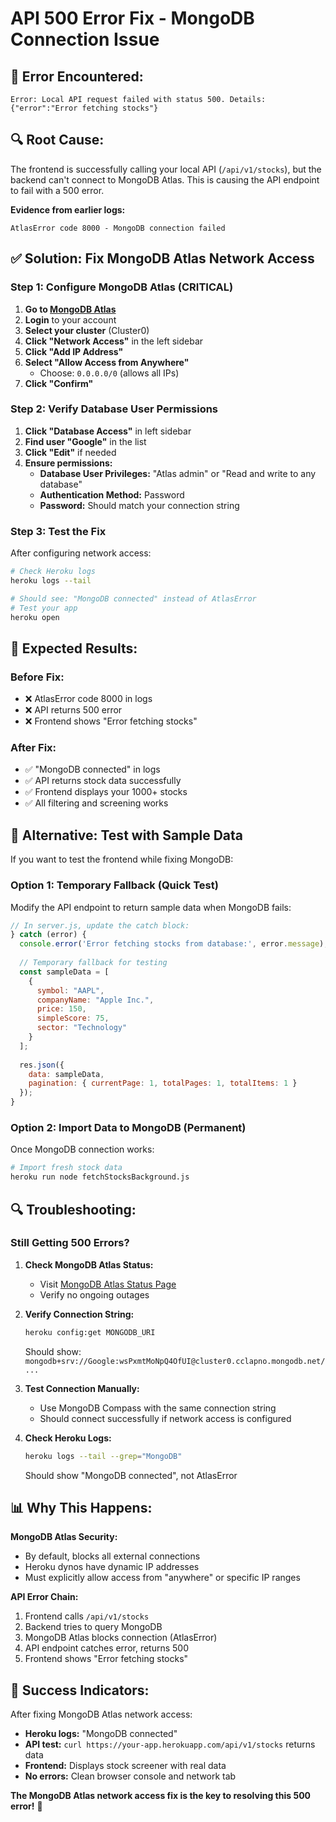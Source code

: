 # API 500 Error Fix - MongoDB Connection Issue

## 🚨 Error Encountered:
```
Error: Local API request failed with status 500. Details: {"error":"Error fetching stocks"}
```

## 🔍 Root Cause:
The frontend is successfully calling your local API (`/api/v1/stocks`), but the backend can't connect to MongoDB Atlas. This is causing the API endpoint to fail with a 500 error.

**Evidence from earlier logs:**
```
AtlasError code 8000 - MongoDB connection failed
```

## ✅ Solution: Fix MongoDB Atlas Network Access

### **Step 1: Configure MongoDB Atlas (CRITICAL)**

1. **Go to [MongoDB Atlas](https://cloud.mongodb.com/)**
2. **Login** to your account  
3. **Select your cluster** (Cluster0)
4. **Click "Network Access"** in the left sidebar
5. **Click "Add IP Address"**
6. **Select "Allow Access from Anywhere"** 
   - Choose: `0.0.0.0/0` (allows all IPs)
7. **Click "Confirm"**

### **Step 2: Verify Database User Permissions**

1. **Click "Database Access"** in left sidebar
2. **Find user "Google"** in the list
3. **Click "Edit"** if needed
4. **Ensure permissions:**
   - **Database User Privileges:** "Atlas admin" or "Read and write to any database"
   - **Authentication Method:** Password
   - **Password:** Should match your connection string

### **Step 3: Test the Fix**

After configuring network access:

```bash
# Check Heroku logs
heroku logs --tail

# Should see: "MongoDB connected" instead of AtlasError
# Test your app
heroku open
```

## 🎯 Expected Results:

### **Before Fix:**
- ❌ AtlasError code 8000 in logs
- ❌ API returns 500 error
- ❌ Frontend shows "Error fetching stocks"

### **After Fix:**
- ✅ "MongoDB connected" in logs
- ✅ API returns stock data successfully  
- ✅ Frontend displays your 1000+ stocks
- ✅ All filtering and screening works

## 🔧 Alternative: Test with Sample Data

If you want to test the frontend while fixing MongoDB:

### **Option 1: Temporary Fallback (Quick Test)**
Modify the API endpoint to return sample data when MongoDB fails:

```javascript
// In server.js, update the catch block:
} catch (error) {
  console.error('Error fetching stocks from database:', error.message);
  
  // Temporary fallback for testing
  const sampleData = [
    {
      symbol: "AAPL",
      companyName: "Apple Inc.",
      price: 150,
      simpleScore: 75,
      sector: "Technology"
    }
  ];
  
  res.json({
    data: sampleData,
    pagination: { currentPage: 1, totalPages: 1, totalItems: 1 }
  });
}
```

### **Option 2: Import Data to MongoDB (Permanent)**
Once MongoDB connection works:

```bash
# Import fresh stock data
heroku run node fetchStocksBackground.js
```

## 🔍 Troubleshooting:

### **Still Getting 500 Errors?**

1. **Check MongoDB Atlas Status:**
   - Visit [MongoDB Atlas Status Page](https://status.cloud.mongodb.com/)
   - Verify no ongoing outages

2. **Verify Connection String:**
   ```bash
   heroku config:get MONGODB_URI
   ```
   Should show: `mongodb+srv://Google:wsPxmtMoNpQ4OfUI@cluster0.cclapno.mongodb.net/...`

3. **Test Connection Manually:**
   - Use MongoDB Compass with the same connection string
   - Should connect successfully if network access is configured

4. **Check Heroku Logs:**
   ```bash
   heroku logs --tail --grep="MongoDB"
   ```
   Should show "MongoDB connected", not AtlasError

## 📊 Why This Happens:

**MongoDB Atlas Security:**
- By default, blocks all external connections
- Heroku dynos have dynamic IP addresses
- Must explicitly allow access from "anywhere" or specific IP ranges

**API Error Chain:**
1. Frontend calls `/api/v1/stocks`
2. Backend tries to query MongoDB
3. MongoDB Atlas blocks connection (AtlasError)
4. API endpoint catches error, returns 500
5. Frontend shows "Error fetching stocks"

## 🎉 Success Indicators:

After fixing MongoDB Atlas network access:
- **Heroku logs:** "MongoDB connected" 
- **API test:** `curl https://your-app.herokuapp.com/api/v1/stocks` returns data
- **Frontend:** Displays stock screener with real data
- **No errors:** Clean browser console and network tab

**The MongoDB Atlas network access fix is the key to resolving this 500 error!** 🚀


